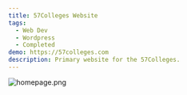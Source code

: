 ```yaml
---
title: 57Colleges Website
tags:
  - Web Dev
  - Wordpress
  - Completed
demo: https://57colleges.com
description: Primary website for the 57Colleges.
---
```


![homepage.png](/images/projects/57colleges/homepage.png)
